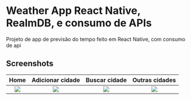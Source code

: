 # Weather App React Native, RealmDB, e consumo de APIs

Projeto de app de previsão do tempo feito em React Native, com consumo de api

## Screenshots

Home                       |  Adicionar cidade         | Buscar cidade             |  Outras cidades
:-------------------------:|:-------------------------:|:-------------------------:|:-------------------------:
![](https://firebasestorage.googleapis.com/v0/b/portfolio-308a8.appspot.com/o/Screenshot_1667036225.png?alt=media&token=c22d178a-5330-4d39-8f73-bf1bce5ed521)  |  ![](https://firebasestorage.googleapis.com/v0/b/portfolio-308a8.appspot.com/o/Screenshot_1667036231.png?alt=media&token=b1a43015-27a8-40de-aa55-cee239803bd9)   |   ![](https://firebasestorage.googleapis.com/v0/b/portfolio-308a8.appspot.com/o/Screenshot_1667036243.png?alt=media&token=d4cceca8-cd7f-4521-bcd4-9498ca60e084)   |   ![](https://firebasestorage.googleapis.com/v0/b/portfolio-308a8.appspot.com/o/Screenshot_1667562384.png?alt=media&token=c7d48870-e8fa-4e8b-8f4b-35d0ed40a761)

